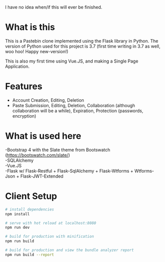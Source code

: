 I have no idea when/if this will ever be finished.
# What is this
This is a Pastebin clone implemented using the Flask library in Python. The version of Python used for this project is 3.7 (first time writing in 3.7
as well, woo hoo! Happy new-version!)

This is also my first time using Vue.JS, and making a Single Page Application.

# Features
* Account Creation, Editing, Deletion
* Paste Submission, Editing, Deletion, Collaboration (although collaboration will be a while), 
  Expiration, Protection (passwords, encryption)

# What is used here
-Bootstrap 4 with the Slate theme from Bootswatch (https://bootswatch.com/slate/)  
-SQLAlchemy  
-Vue.JS  
-Flask w/ Flask-Restful + Flask-SqlAlchemy + Flask-Wtforms + Wtforms-Json + Flask-JWT-Extended

# Client Setup
``` bash
# install dependencies
npm install

# serve with hot reload at localhost:8080
npm run dev

# build for production with minification
npm run build

# build for production and view the bundle analyzer report
npm run build --report
``` 